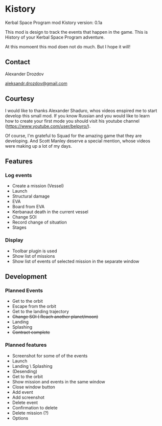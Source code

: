 # Kistory
Kerbal Space Program mod Kistory
version: 0.1a

This mod is design to track the events that happen in the game. This is History of your Kerbal Space Program adventure.

At this momoent this mod doen not do much. But I hope it will!

## Contact
Alexander Drozdov

aleksandr.drozdov@gmail.com

## Courtesy 
I would like to thanks Alexander Shaduro, whos videos enspired me to start develop this small mod. If you know Russian and you would like to learn how to create your first mode you should visit his youtube channel (https://www.youtube.com/user/belpyro/).

Of course, I'm grateful to Squad for the amazing game that they are developing. And Scott Manley deserve a special mention, whose videos were making up a lot of my days.

## Features

### Log events
- Create a mission (Vessel)
- Launch
- Structural damage
- EVA
- Board from EVA
- Kerbanaut death in the current vessel
- Change SOI
- Record change of situation
- Stages

### Display
- Toolbar plugin is used
- Show list of missions
- Show list of events of selected mission in the separate window


## Development

### Planned Events
- Get to the orbit
- Escape from the orbit
- Get to the landing trajectory
- ~~Change SOI ( Reach another planet/moon)~~
- Landing
- Splashing
- ~~Contract complete~~

### Planned features
- Screenshot for some of of the events 
 - Launch
 - Landing \ Splashing
  - (Desending)
 - Get to the orbit
- Show mission and events in the same window
- Close window button
- Add event
- Add screenshot
- Delete event
- Confirmation to delete
- Delete mission (?)
- Options
